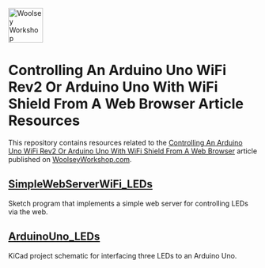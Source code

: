 <a href="https://www.woolseyworkshop.com"><img src="https://www.woolseyworkshop.com/wp-content/uploads/WWSLogoTitleLines.png" alt="Woolsey Workshop" height="70"></a>

# Controlling An Arduino Uno WiFi Rev2 Or Arduino Uno With WiFi Shield From A Web Browser Article Resources
This repository contains resources related to the [Controlling An Arduino Uno WiFi Rev2 Or Arduino Uno With WiFi Shield From A Web Browser](https://www.woolseyworkshop.com/2018/12/07/controlling-an-arduino-uno-wifi-rev2-or-arduino-uno-with-wifi-shield-from-a-web-browser/) article published on [WoolseyWorkshop.com](https://www.woolseyworkshop.com).

## [SimpleWebServerWiFi_LEDs](SimpleWebServerWiFi_LEDs)
Sketch program that implements a simple web server for controlling LEDs via the web.

## [ArduinoUno_LEDs](ArduinoUno_LEDs)
KiCad project schematic for interfacing three LEDs to an Arduino Uno.

